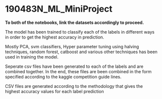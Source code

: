 # 190483N_ML_MiniProject

**To both of the notebooks, link the datasets accordingly to proceed.**


The model has been trained to classify each of the labels in different ways in order to get the highest accuracy in prediction.

Mostly PCA, svm classifiers, Hyper parameter tuning using halving techniques, random forest, catboost and various other techniques has been used in training the model.

Seperate csv files have been generated to each of the labels and are combined together. In the end, these files are been combined in the form specified according to the kaggle competition guide lines.

CSV files are generated according to the methodology that gives the highest accuracy values for each label prediction
